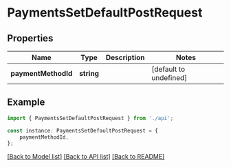 # PaymentsSetDefaultPostRequest


## Properties

Name | Type | Description | Notes
------------ | ------------- | ------------- | -------------
**paymentMethodId** | **string** |  | [default to undefined]

## Example

```typescript
import { PaymentsSetDefaultPostRequest } from './api';

const instance: PaymentsSetDefaultPostRequest = {
    paymentMethodId,
};
```

[[Back to Model list]](../README.md#documentation-for-models) [[Back to API list]](../README.md#documentation-for-api-endpoints) [[Back to README]](../README.md)

